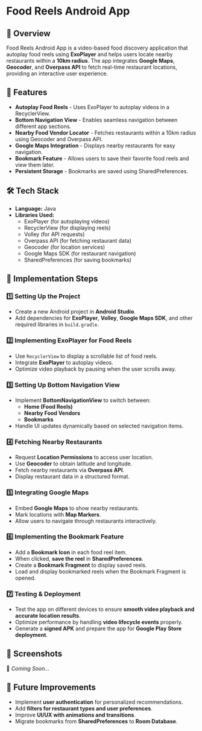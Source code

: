 # Food Reels Android App

## 📌 Overview
Food Reels Android App is a video-based food discovery application that autoplay food reels using **ExoPlayer** and helps users locate nearby restaurants within a **10km radius**. The app integrates **Google Maps**, **Geocoder**, and **Overpass API** to fetch real-time restaurant locations, providing an interactive user experience.

## 🎯 Features
- **Autoplay Food Reels** - Uses ExoPlayer to autoplay videos in a RecyclerView.
- **Bottom Navigation View** - Enables seamless navigation between different app sections.
- **Nearby Food Vendor Locator** - Fetches restaurants within a 10km radius using Geocoder and Overpass API.
- **Google Maps Integration** - Displays nearby restaurants for easy navigation.
- **Bookmark Feature** - Allows users to save their favorite food reels and view them later.
- **Persistent Storage** - Bookmarks are saved using SharedPreferences.

## 🛠️ Tech Stack
- **Language:** Java
- **Libraries Used:**
  - ExoPlayer (for autoplaying videos)
  - RecyclerView (for displaying reels)
  - Volley (for API requests)
  - Overpass API (for fetching restaurant data)
  - Geocoder (for location services)
  - Google Maps SDK (for restaurant navigation)
  - SharedPreferences (for saving bookmarks)

## 🚀 Implementation Steps

### 1️⃣ Setting Up the Project
- Create a new Android project in **Android Studio**.
- Add dependencies for **ExoPlayer**, **Volley**, **Google Maps SDK**, and other required libraries in `build.gradle`.

### 2️⃣ Implementing ExoPlayer for Food Reels
- Use `RecyclerView` to display a scrollable list of food reels.
- Integrate **ExoPlayer** to autoplay videos.
- Optimize video playback by pausing when the user scrolls away.

### 3️⃣ Setting Up Bottom Navigation View
- Implement **BottomNavigationView** to switch between:
  - **Home (Food Reels)**
  - **Nearby Food Vendors**
  - **Bookmarks**
- Handle UI updates dynamically based on selected navigation items.

### 4️⃣ Fetching Nearby Restaurants
- Request **Location Permissions** to access user location.
- Use **Geocoder** to obtain latitude and longitude.
- Fetch nearby restaurants via **Overpass API**.
- Display restaurant data in a structured format.

### 5️⃣ Integrating Google Maps
- Embed **Google Maps** to show nearby restaurants.
- Mark locations with **Map Markers**.
- Allow users to navigate through restaurants interactively.

### 6️⃣ Implementing the Bookmark Feature
- Add a **Bookmark Icon** in each food reel item.
- When clicked, **save the reel** in **SharedPreferences**.
- Create a **Bookmark Fragment** to display saved reels.
- Load and display bookmarked reels when the Bookmark Fragment is opened.

### 7️⃣ Testing & Deployment
- Test the app on different devices to ensure **smooth video playback and accurate location results**.
- Optimize performance by handling **video lifecycle events** properly.
- Generate a **signed APK** and prepare the app for **Google Play Store deployment**.

## 📌 Screenshots
🚧 *Coming Soon...*

## 🔮 Future Improvements
- Implement **user authentication** for personalized recommendations.
- Add **filters for restaurant types and user preferences**.
- Improve **UI/UX with animations and transitions**.
- Migrate bookmarks from **SharedPreferences** to **Room Database**.



